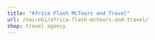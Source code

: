 ```yaml
---
title: "Africa Flash McTours and Travel"
url: /nairobi/africa-flash-mctours-and-travel/
shop: travel agency
---
```

